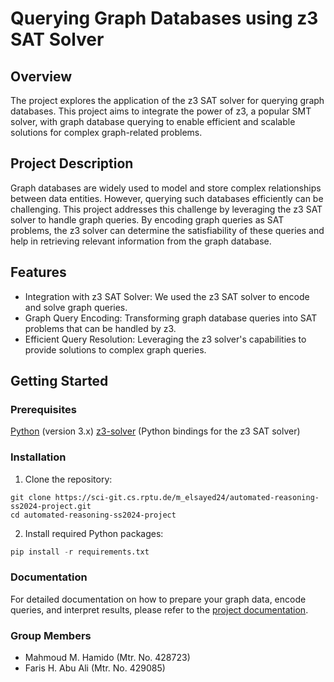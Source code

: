 # Querying Graph Databases using z3 SAT Solver

## Overview
The project explores the application of the z3 SAT solver for querying graph databases. This project aims to integrate the power of z3, a popular SMT solver, with graph database querying to enable efficient and scalable solutions for complex graph-related problems.

## Project Description
Graph databases are widely used to model and store complex relationships between data entities. However, querying such databases efficiently can be challenging. This project addresses this challenge by leveraging the z3 SAT solver to handle graph queries. By encoding graph queries as SAT problems, the z3 solver can determine the satisfiability of these queries and help in retrieving relevant information from the graph database.

## Features
- Integration with z3 SAT Solver: We used the z3 SAT solver to encode and solve graph queries.
- Graph Query Encoding: Transforming graph database queries into SAT problems that can be handled by z3.
- Efficient Query Resolution: Leveraging the z3 solver's capabilities to provide solutions to complex graph queries.

## Getting Started
### Prerequisites
[Python](https://www.python.org/) (version 3.x)
[z3-solver](https://pypi.org/project/z3-solver/) (Python bindings for the z3 SAT solver)

### Installation
1. Clone the repository:
```git
git clone https://sci-git.cs.rptu.de/m_elsayed24/automated-reasoning-ss2024-project.git
cd automated-reasoning-ss2024-project
```
2. Install required Python packages:
```python
pip install -r requirements.txt
```

### Documentation
For detailed documentation on how to prepare your graph data, encode queries, and interpret results, please refer to the [project documentation](https://sci-git.cs.rptu.de/m_elsayed24/automated-reasoning-ss2024-project/-/blob/main/project.pdf).

### Group Members
- Mahmoud M. Hamido (Mtr. No. 428723)
- Faris H. Abu Ali (Mtr. No. 429085)

